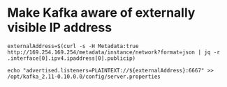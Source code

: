 


# Make Kafka aware of externally visible IP address

```
externalAddress=$(curl -s -H Metadata:true http://169.254.169.254/metadata/instance/network?format=json | jq -r .interface[0].ipv4.ipaddress[0].publicip)

echo "advertised.listeners=PLAINTEXT://${externalAddress}:6667" >> /opt/kafka_2.11-0.10.0.0/config/server.properties
```

